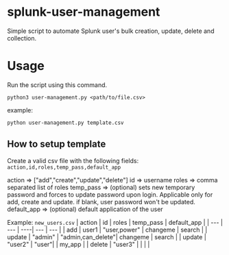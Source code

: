 # splunk-user-management
Simple script to automate Splunk user's bulk creation, update, delete and collection.

# Usage
Run the script using this command.

`python3 user-management.py <path/to/file.csv>`

example:

```bash
python user-management.py template.csv
```

## How to setup template
Create a valid csv file with the following fields: `action,id,roles,temp_pass,default_app`

action => ["add","create","update","delete"]
id => username
roles => comma separated list of roles
temp_pass => (optional) sets new temporary password and forces to update password upon login. Applicable only for add, create and update. if blank, user password won't be updated. 
default_app => (optional) default application of the user


Example: `new_users.csv`
| action | id | roles | temp_pass | default_app |
| --- | --- | ----| --- | --- |
| add | user1 | "user,power" | changeme | search |
| update | "admin" | "admin,can_delete"| changeme | search |
| update | "user2" | "user"|  | my_app |
| delete | "user3" | | | |
